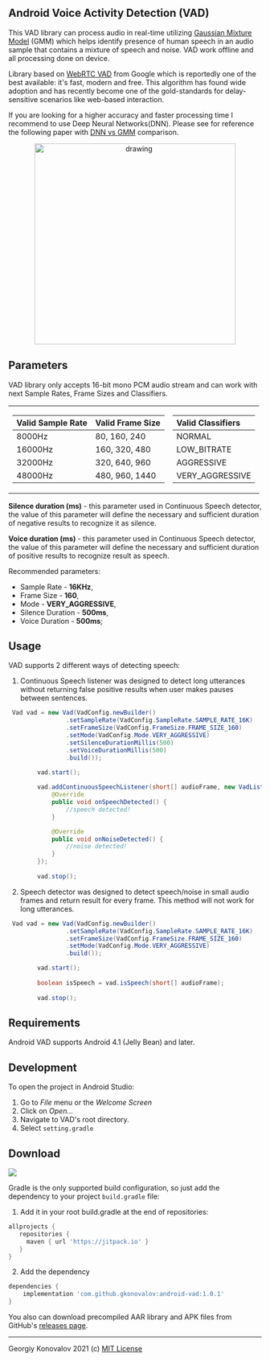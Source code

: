 ## Android Voice Activity Detection (VAD) 
This VAD library can process audio in real-time utilizing 
[Gaussian Mixture Model](http://en.wikipedia.org/wiki/Mixture_model#Gaussian_mixture_model) (GMM)
which helps identify presence of human speech in an audio sample that contains a mixture of speech 
and noise. VAD work offline and all processing done on device.
  
Library based on 
[WebRTC VAD](https://chromium.googlesource.com/external/webrtc/+/branch-heads/43/webrtc/common_audio/vad/) 
from Google which is reportedly one of the best available: it's fast, modern and free.
This  algorithm has  found  wide adoption and has recently become one of 
the gold-standards for delay-sensitive scenarios like web-based interaction.
  
If you are looking for a higher accuracy and faster processing time I recommend to use Deep Neural 
Networks(DNN). Please see for reference the following paper with 
[DNN vs GMM](https://www.microsoft.com/en-us/research/uploads/prod/2018/02/KoPhiliposeTashevZarar_ICASSP_2018.pdf)
comparison.

<p align="center">
<img src="https://raw.githubusercontent.com/gkonovalov/android-vad/master/demo.gif" alt="drawing" height="400"/>
</p>

## Parameters
VAD library only accepts 16-bit mono PCM audio stream and can work with next Sample Rates, Frame Sizes and Classifiers. 

<table cellspacing="0" cellpadding="0" style="border: none;">
<tr>
<td>

| Valid Sample Rate  | Valid Frame Size  |   
|:-------------------|:------------------|   
| 8000Hz             | 80, 160, 240      |  
| 16000Hz            | 160, 320, 480     |   
| 32000Hz            | 320, 640, 960     |   
| 48000Hz            | 480, 960, 1440    |   

</td>
<td>

| Valid Classifiers |
|:------------------|
| NORMAL            |
| LOW_BITRATE       |
| AGGRESSIVE        |
| VERY_AGGRESSIVE   |

</td>
</tr>
</table>

**Silence duration (ms)** - this parameter used in Continuous Speech detector,
the value of this parameter will define the necessary and sufficient 
duration of negative results to recognize it as silence.
 
**Voice duration (ms)** - this parameter used in Continuous Speech detector,
the value of this parameter will define the necessary and sufficient 
duration of positive results to recognize result as speech.

Recommended parameters:
* Sample Rate - **16KHz**,
* Frame Size - **160**,
* Mode - **VERY_AGGRESSIVE**,
* Silence Duration - **500ms**,
* Voice Duration - **500ms**;

## Usage
VAD supports 2 different ways of detecting speech:
1. Continuous Speech listener was designed to detect long utterances 
without returning false positive results when user makes pauses between 
sentences.
```java
 Vad vad = new Vad(VadConfig.newBuilder()
                .setSampleRate(VadConfig.SampleRate.SAMPLE_RATE_16K)
                .setFrameSize(VadConfig.FrameSize.FRAME_SIZE_160)
                .setMode(VadConfig.Mode.VERY_AGGRESSIVE)
                .setSilenceDurationMillis(500)
                .setVoiceDurationMillis(500)
                .build());

        vad.start();
        
        vad.addContinuousSpeechListener(short[] audioFrame, new VadListener() {
            @Override
            public void onSpeechDetected() {
                //speech detected!
            }

            @Override
            public void onNoiseDetected() {
                //noise detected!
            }
        });
        
        vad.stop();
```

2. Speech detector was designed to detect speech/noise in small audio 
frames and return result for every frame. This method will not work for 
long utterances.
```java
 Vad vad = new Vad(VadConfig.newBuilder()
                .setSampleRate(VadConfig.SampleRate.SAMPLE_RATE_16K)
                .setFrameSize(VadConfig.FrameSize.FRAME_SIZE_160)
                .setMode(VadConfig.Mode.VERY_AGGRESSIVE)
                .build());

        vad.start();
        
        boolean isSpeech = vad.isSpeech(short[] audioFrame);
        
        vad.stop();
```
## Requirements
Android VAD supports Android 4.1 (Jelly Bean) and later.

## Development

To open the project in Android Studio:

1. Go to *File* menu or the *Welcome Screen*
2. Click on *Open...*
3. Navigate to VAD's root directory.
4. Select `setting.gradle`

## Download
[![](https://jitpack.io/v/gkonovalov/android-vad.svg)](https://jitpack.io/#gkonovalov/android-vad)


Gradle is the only supported build configuration, so just add the dependency to your project `build.gradle` file:
1. Add it in your root build.gradle at the end of repositories:
```groovy
allprojects {
   repositories {
     maven { url 'https://jitpack.io' }
   }
}
```

2. Add the dependency
```groovy
dependencies {
    implementation 'com.github.gkonovalov:android-vad:1.0.1'
}
```

You also can download precompiled AAR library and APK files from GitHub's [releases page](https://github.com/gkonovalov/android-vad/releases).

------------
Georgiy Konovalov 2021 (c) [MIT License](https://opensource.org/licenses/MIT)
